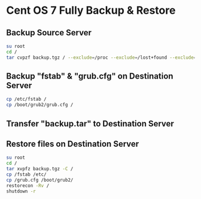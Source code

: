 # Cent OS 7 Fully Backup & Restore

## Backup Source Server

```bash
su root
cd /
tar cvpzf backup.tgz / --exclude=/proc --exclude=/lost+found --exclude=/backup.tgz  --exclude=/mnt --exclude=/sys --exclude=/media --exclude=/tmp
```

## Backup "fstab" & "grub.cfg" on Destination Server

```bash
cp /etc/fstab /
cp /boot/grub2/grub.cfg /
```

## Transfer "backup.tar" to Destination Server

## Restore files on Destination Server

```bash
su root
cd /
tar xvpfz backup.tgz -C /
cp /fstab /etc/
cp /grub.cfg /boot/grub2/
restorecon -Rv /
shutdown -r
```
